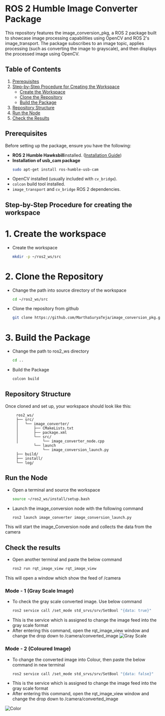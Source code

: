 
# ROS 2 Humble Image Converter Package 
This repository features the image_conversion_pkg, a ROS 2 package built to showcase image processing capabilities using OpenCV and ROS 2's image_transport. The package subscribes to an image topic, applies processing (such as converting the image to grayscale), and then displays the processed image using OpenCV.

## Table of Contents

1. [Prerequisites](#prerequisites)  
2. [Step-by-Step Procedure for Creating the Workspace](#step-by-step-procedure-for-creating-the-workspace)  
   - [Create the Workspace](#create-the-workspace)  
   - [Clone the Repository](#clone-the-repository)   
   - [Build the Package](#build-the-package)  
3. [Repository Structure](#repository-structure)  
4. [Run the Node](#run-the-node)  
5. [Check the Results](#check-the-results)

## Prerequisites

Before setting up the package, ensure you have the following:

- **ROS 2 Humble Hawksbill**installed. ([Installation Guide](https://docs.ros.org/en/humble/Installation.html))
- **Installation of usb_cam package** 
    ```bash
    sudo apt-get install ros-humble-usb-cam
- OpenCV installed (usually included with `cv_bridge`).  
- `colcon` build tool installed.  
- `image_transport` and `cv_bridge` ROS 2 dependencies.

## Step-by-Step Procedure for creating the workspace
# 1. Create the workspace 
- Create the workspace 
    ````bash
    mkdir -p ~/ros2_ws/src
# 2. Clone the Repository
- Change the path into source directory of the workspace
    ````bash
    cd ~/ros2_ws/src
- Clone the repository from github
    ````bash
    git clone https://github.com/MarthaSuryaTeja/image_conversion_pkg.git
# 3. Build the Package 
- Change the path to ros2_ws directory
    ````bash
    cd ..
- Build the Package
    ````bash
    colcon build
## Repository Structure

Once cloned and set up, your workspace should look like this:
 
         ros2_ws/
         ├── src/
         │   └── image_converter/
         │       ├── CMakeLists.txt
         │       ├── package.xml
         │       └── src/
         │           └── image_converter_node.cpp
                 └── launch
                     └── image_conversion_launch.py
         ├── build/
         ├── install/
         └── log/

## Run the Node
- Open a terminal and source the workspace
    ````bash
    source ~/ros2_ws/install/setup.bash
- Launch the image_conversion node with the following command
    ````bash
    ros2 launch image_converter image_conversion_launch.py
This will start the image_Conversion node and collects the data from the camera

## Check the results
- Open another terminal and paste the below command
    ````bash
    ros2 run rqt_image_view rqt_image_view
This will open a window which show the feed of /camera
### Mode - 1 (Gray Scale Image)
- To check the gray scale converted image. Use below command
    ````bash
    ros2 service call /set_mode std_srvs/srv/SetBool "{data: true}"
- This is the service which is assigned to change the image feed into the gray scale format
- After entering this command, open the rqt_image_view window and change the drop down to /camera/converted_image
![Gray Scale ](https://github.com/user-attachments/assets/207a5162-ac70-4412-87ee-ab2d884efad7)


### Mode - 2 (Coloured Image)
- To change the converted image into Colour, then paste the below command in new terminal
    ````bash
    ros2 service call /set_mode std_srvs/srv/SetBool "{data: false}"
- This is the service which is assigned to change the image feed into the gray scale format
- After entering this command, open the rqt_image_view window and change the drop down to /camera/converted_image

![Color](https://github.com/user-attachments/assets/87d13b60-0cdc-4e90-942a-fe24efcd964c)
